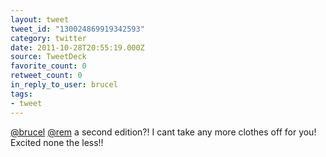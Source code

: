 ```yaml
---
layout: tweet
tweet_id: "130024869919342593"
category: twitter
date: 2011-10-28T20:55:19.000Z
source: TweetDeck
favorite_count: 0
retweet_count: 0
in_reply_to_user: brucel
tags:
- tweet
---
```


[@brucel](https://twitter.com/@brucel) [@rem](https://twitter.com/@rem) a second edition?! I cant take any more clothes off for you!  Excited none the less!!
